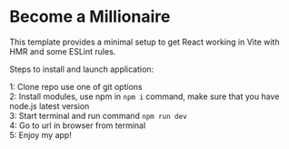 # Become a Millionaire

This template provides a minimal setup to get React working in Vite with HMR and some ESLint rules.

Steps to install and launch application:

1: Clone repo use one of git options  
2: Install modules, use npm in `npm i` command, make sure that you have node.js latest version  
3: Start terminal and run command `npm run dev`  
4: Go to url in browser from terminal  
5: Enjoy my app!
